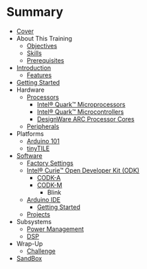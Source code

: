 # Summary

* [Cover](README.md)
* About This Training
   * [Objectives](documentation/Objectives.md)
   * [Skills](documentation/Skills.md)
   * [Prerequisites](documentation/Prerequisites.md)
* [Introduction](documentation/Introduction.md)
   * [Features](documentation/Features.md)
* [Getting Started](documentation/GettingStarted.md)
* Hardware
   * [Processors](documentation/Processor.md)
       * [Intel® Quark™ Microprocessors](documentation/IntelQuarkMicroprocessors.md)
       * [Intel® Quark™ Microcontrollers](documentation/IntelQuarkMicrocontrollers.md)
       * [DesignWare ARC Processor Cores](documentation/DesignwareArcProcessorCores.md)
   * [Peripherals](documentation/Peripherals.md)
* Platforms
   * [Arduino 101](documentation/Arduino101.md)
   * [tinyTILE](documentation/TinyTile.md)
* [Software](documentation/Software.md)
   * [Factory Settings](documentation/FactorySettings.md)
   * [Intel® Curie™ Open Developer Kit (ODK)](documentation/IntelCurieOpenDeveloperKitOdk.md)
       * [CODK-A](documentation/CodkA.md)
       * [CODK-M](documentation/CodkM.md)
           * Blink
   * [Arduino IDE](documentation/ArduinoIde.md)
       * [Getting Started](documentation/ArduinoGettingStarted.md)
   * [Projects](documentation/Projects.md)
* Subsystems
   * [Power Management](documentation/SubsystemsPowerManagement.md)
   * [DSP](Dsp.md)
* Wrap-Up
   * [Challenge](documentation/Challenge.md)
* [SandBox](documentation/Sandbox.md)

